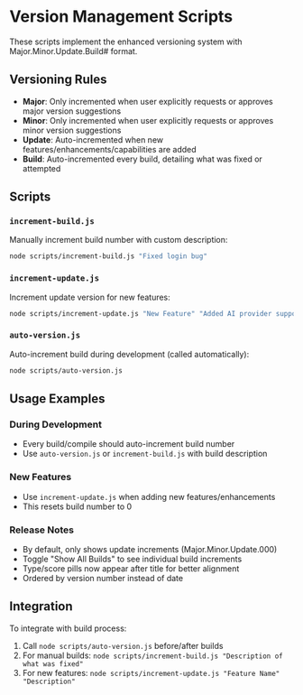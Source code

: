 # Version Management Scripts

These scripts implement the enhanced versioning system with Major.Minor.Update.Build# format.

## Versioning Rules

- **Major**: Only incremented when user explicitly requests or approves major version suggestions
- **Minor**: Only incremented when user explicitly requests or approves minor version suggestions  
- **Update**: Auto-incremented when new features/enhancements/capabilities are added
- **Build**: Auto-incremented every build, detailing what was fixed or attempted

## Scripts

### `increment-build.js`
Manually increment build number with custom description:
```bash
node scripts/increment-build.js "Fixed login bug"
```

### `increment-update.js`
Increment update version for new features:
```bash
node scripts/increment-update.js "New Feature" "Added AI provider support" "Added OpenAI integration" "Enhanced UI components"
```

### `auto-version.js`
Auto-increment build during development (called automatically):
```bash
node scripts/auto-version.js
```

## Usage Examples

### During Development
- Every build/compile should auto-increment build number
- Use `auto-version.js` or `increment-build.js` with build description

### New Features
- Use `increment-update.js` when adding new features/enhancements
- This resets build number to 0

### Release Notes
- By default, only shows update increments (Major.Minor.Update.000)
- Toggle "Show All Builds" to see individual build increments
- Type/score pills now appear after title for better alignment
- Ordered by version number instead of date

## Integration

To integrate with build process:
1. Call `node scripts/auto-version.js` before/after builds
2. For manual builds: `node scripts/increment-build.js "Description of what was fixed"`
3. For new features: `node scripts/increment-update.js "Feature Name" "Description"`